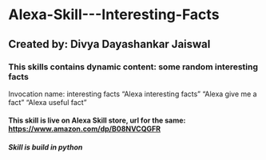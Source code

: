 # Alexa-Skill---Interesting-Facts
## Created by: Divya Dayashankar Jaiswal

### This skills contains dynamic content: some random interesting facts
Invocation name: interesting facts
“Alexa interesting facts”
“Alexa give me a fact”
“Alexa useful fact”

#### This skill is live on Alexa Skill store, url for the same: https://www.amazon.com/dp/B08NVCQGFR
##### Skill is build in python
